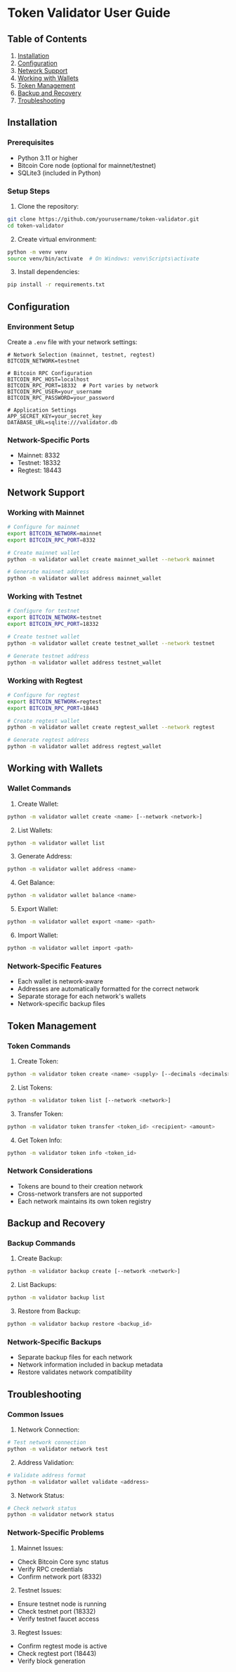 # Token Validator User Guide

## Table of Contents

1. [Installation](#installation)
2. [Configuration](#configuration)
3. [Network Support](#network-support)
4. [Working with Wallets](#working-with-wallets)
5. [Token Management](#token-management)
6. [Backup and Recovery](#backup-and-recovery)
7. [Troubleshooting](#troubleshooting)

## Installation

### Prerequisites

- Python 3.11 or higher
- Bitcoin Core node (optional for mainnet/testnet)
- SQLite3 (included in Python)

### Setup Steps

1. Clone the repository:
```bash
git clone https://github.com/yourusername/token-validator.git
cd token-validator
```

2. Create virtual environment:
```bash
python -m venv venv
source venv/bin/activate  # On Windows: venv\Scripts\activate
```

3. Install dependencies:
```bash
pip install -r requirements.txt
```

## Configuration

### Environment Setup

Create a `.env` file with your network settings:

```env
# Network Selection (mainnet, testnet, regtest)
BITCOIN_NETWORK=testnet

# Bitcoin RPC Configuration
BITCOIN_RPC_HOST=localhost
BITCOIN_RPC_PORT=18332  # Port varies by network
BITCOIN_RPC_USER=your_username
BITCOIN_RPC_PASSWORD=your_password

# Application Settings
APP_SECRET_KEY=your_secret_key
DATABASE_URL=sqlite:///validator.db
```

### Network-Specific Ports

- Mainnet: 8332
- Testnet: 18332
- Regtest: 18443

## Network Support

### Working with Mainnet

```bash
# Configure for mainnet
export BITCOIN_NETWORK=mainnet
export BITCOIN_RPC_PORT=8332

# Create mainnet wallet
python -m validator wallet create mainnet_wallet --network mainnet

# Generate mainnet address
python -m validator wallet address mainnet_wallet
```

### Working with Testnet

```bash
# Configure for testnet
export BITCOIN_NETWORK=testnet
export BITCOIN_RPC_PORT=18332

# Create testnet wallet
python -m validator wallet create testnet_wallet --network testnet

# Generate testnet address
python -m validator wallet address testnet_wallet
```

### Working with Regtest

```bash
# Configure for regtest
export BITCOIN_NETWORK=regtest
export BITCOIN_RPC_PORT=18443

# Create regtest wallet
python -m validator wallet create regtest_wallet --network regtest

# Generate regtest address
python -m validator wallet address regtest_wallet
```

## Working with Wallets

### Wallet Commands

1. Create Wallet:
```bash
python -m validator wallet create <name> [--network <network>]
```

2. List Wallets:
```bash
python -m validator wallet list
```

3. Generate Address:
```bash
python -m validator wallet address <name>
```

4. Get Balance:
```bash
python -m validator wallet balance <name>
```

5. Export Wallet:
```bash
python -m validator wallet export <name> <path>
```

6. Import Wallet:
```bash
python -m validator wallet import <path>
```

### Network-Specific Features

- Each wallet is network-aware
- Addresses are automatically formatted for the correct network
- Separate storage for each network's wallets
- Network-specific backup files

## Token Management

### Token Commands

1. Create Token:
```bash
python -m validator token create <name> <supply> [--decimals <decimals>] [--network <network>]
```

2. List Tokens:
```bash
python -m validator token list [--network <network>]
```

3. Transfer Token:
```bash
python -m validator token transfer <token_id> <recipient> <amount>
```

4. Get Token Info:
```bash
python -m validator token info <token_id>
```

### Network Considerations

- Tokens are bound to their creation network
- Cross-network transfers are not supported
- Each network maintains its own token registry

## Backup and Recovery

### Backup Commands

1. Create Backup:
```bash
python -m validator backup create [--network <network>]
```

2. List Backups:
```bash
python -m validator backup list
```

3. Restore from Backup:
```bash
python -m validator backup restore <backup_id>
```

### Network-Specific Backups

- Separate backup files for each network
- Network information included in backup metadata
- Restore validates network compatibility

## Troubleshooting

### Common Issues

1. Network Connection:
```bash
# Test network connection
python -m validator network test
```

2. Address Validation:
```bash
# Validate address format
python -m validator wallet validate <address>
```

3. Network Status:
```bash
# Check network status
python -m validator network status
```

### Network-Specific Problems

1. Mainnet Issues:
- Check Bitcoin Core sync status
- Verify RPC credentials
- Confirm network port (8332)

2. Testnet Issues:
- Ensure testnet node is running
- Check testnet port (18332)
- Verify testnet faucet access

3. Regtest Issues:
- Confirm regtest mode is active
- Check regtest port (18443)
- Verify block generation 